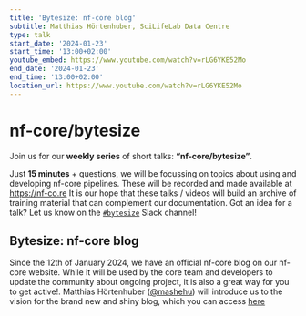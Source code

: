 ```yaml
---
title: 'Bytesize: nf-core blog'
subtitle: Matthias Hörtenhuber, SciLifeLab Data Centre
type: talk
start_date: '2024-01-23'
start_time: '13:00+02:00'
youtube_embed: https://www.youtube.com/watch?v=rLG6YKE52Mo
end_date: '2024-01-23'
end_time: '13:00+02:00'
location_url: https://www.youtube.com/watch?v=rLG6YKE52Mo
---
```


# nf-core/bytesize

Join us for our **weekly series** of short talks: **“nf-core/bytesize”**.

Just **15 minutes** + questions, we will be focussing on topics about using and developing nf-core pipelines.
These will be recorded and made available at <https://nf-co.re>
It is our hope that these talks / videos will build an archive of training material that can complement our documentation. Got an idea for a talk? Let us know on the [`#bytesize`](https://nfcore.slack.com/channels/bytesize) Slack channel!

## Bytesize: nf-core blog

Since the 12th of January 2024, we have an official nf-core blog on our nf-core website. While it will be used by the core team and developers to update the community about ongoing project, it is also a great way for you to get active!. Matthias Hörtenhuber ([@mashehu](https://github.com/mashehu)) will introduce us to the vision for the brand new and shiny blog, which you can access [here](https://nf-co.re/blog)

